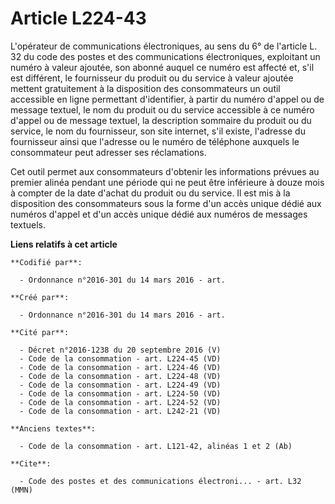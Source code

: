 # Article L224-43

L'opérateur de communications électroniques, au sens du 6° de l'article L. 32 du code des postes et des communications
électroniques, exploitant un numéro à valeur ajoutée, son abonné auquel ce numéro est affecté et, s'il est différent, le
fournisseur du produit ou du service à valeur ajoutée mettent gratuitement à la disposition des consommateurs un outil
accessible en ligne permettant d'identifier, à partir du numéro d'appel ou de message textuel, le nom du produit ou du
service accessible à ce numéro d'appel ou de message textuel, la description sommaire du produit ou du service, le nom du
fournisseur, son site internet, s'il existe, l'adresse du fournisseur ainsi que l'adresse ou le numéro de téléphone auxquels
le consommateur peut adresser ses réclamations.

Cet outil permet aux consommateurs d'obtenir les informations prévues au premier alinéa pendant une période qui ne peut être
inférieure à douze mois à compter de la date d'achat du produit ou du service. Il est mis à la disposition des consommateurs
sous la forme d'un accès unique dédié aux numéros d'appel et d'un accès unique dédié aux numéros de messages textuels.

**Liens relatifs à cet article**

	**Codifié par**:

	  - Ordonnance n°2016-301 du 14 mars 2016 - art.

	**Créé par**:

	  - Ordonnance n°2016-301 du 14 mars 2016 - art.

	**Cité par**:

	  - Décret n°2016-1238 du 20 septembre 2016 (V)
	  - Code de la consommation - art. L224-45 (VD)
	  - Code de la consommation - art. L224-46 (VD)
	  - Code de la consommation - art. L224-48 (VD)
	  - Code de la consommation - art. L224-49 (VD)
	  - Code de la consommation - art. L224-50 (VD)
	  - Code de la consommation - art. L224-52 (VD)
	  - Code de la consommation - art. L242-21 (VD)

	**Anciens textes**:

	  - Code de la consommation - art. L121-42, alinéas 1 et 2 (Ab)

	**Cite**:

	  - Code des postes et des communications électroni... - art. L32 (MMN)

